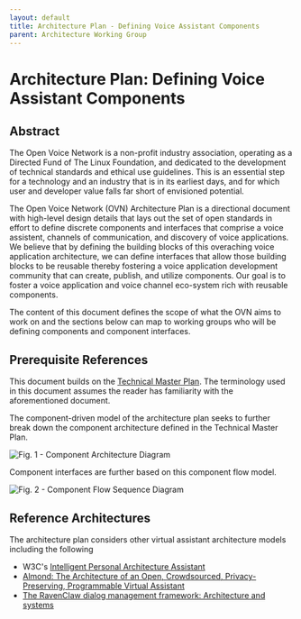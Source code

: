 ```yaml
---
layout: default
title: Architecture Plan - Defining Voice Assistant Components
parent: Architecture Working Group
---
```


# Architecture Plan: Defining Voice Assistant Components

## Abstract

The Open Voice Network is a non-profit industry association, operating as a Directed Fund of The Linux Foundation, and dedicated to the development of technical standards and ethical use guidelines. This is an essential step for a technology and an industry that is in its earliest days, and for which user and developer value falls far short of envisioned potential. 

The Open Voice Network (OVN) Architecture Plan is a directional document with high-level design details that lays out the set of open standards in effort to define discrete components and interfaces that comprise a voice assistent, channels of communication, and discovery of voice applications. We believe that by defining the building blocks of this overaching voice application architecture, we can define interfaces that allow those building blocks to be reusable thereby fostering a voice application development community that can create, publish, and utilize components. Our goal is to foster a voice application and voice channel eco-system rich with reusable components.

The content of this document defines the scope of what the OVN aims to work on and the sections below can map to working groups who will be defining components and component interfaces.

## Prerequisite References

This document builds on the [Technical Master Plan](https://github.com/open-voice-network/docs/blob/master/technical_masterplan.md). The terminology used in this document assumes the reader has familiarity with the aforementioned document. 

The component-driven model of the architecture plan seeks to further break down the component architecture defined in the Technical Master Plan.

![Fig. 1 - Component Architecture Diagram](https://raw.githubusercontent.com/open-voice-network/docs/master/technical_masterplan_assets/component_architecture_diagram.png?token=AABSWQTW7TMH2VHUFSG5Q226UH7XC)

Component interfaces are further based on this component flow model.

![Fig. 2 - Component Flow Sequence Diagram](https://raw.githubusercontent.com/open-voice-network/docs/master/technical_masterplan_assets/component_flow_sequence_diagram.png?token=AABSWQX53UKQK2Y3A557URK6UIA4A)

## Reference Architectures

The architecture plan considers other virtual assistant architecture models including the following

- W3C's [Intelligent Personal Architecture Assistant](https://w3c.github.io/voiceinteraction/voice%20interaction%20drafts/paArchitecture.htm)
- [Almond: The Architecture of an Open, Crowdsourced,
Privacy-Preserving, Programmable Virtual Assistant](https://almond-static.stanford.edu/papers/www17.pdf)
- [The RavenClaw dialog management framework: Architecture and systems](https://www.cs.brandeis.edu/~cs115/CS115_docs/Ravenclaw.pdf)


